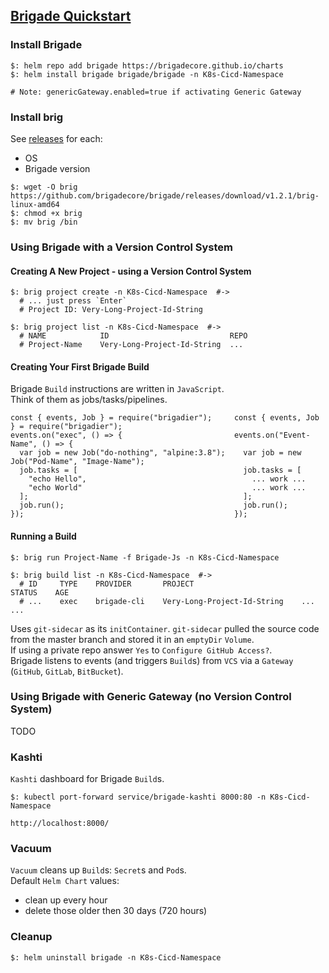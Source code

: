 ## [Brigade Quickstart](https://docs.brigade.sh/intro/quickstart/)

### Install Brigade

```
$: helm repo add brigade https://brigadecore.github.io/charts
$: helm install brigade brigade/brigade -n K8s-Cicd-Namespace

# Note: genericGateway.enabled=true if activating Generic Gateway
```

### Install brig

See [releases](https://github.com/brigadecore/brigade/releases/) for each:
* OS
* Brigade version

```
$: wget -O brig https://github.com/brigadecore/brigade/releases/download/v1.2.1/brig-linux-amd64
$: chmod +x brig
$: mv brig /bin
```

### Using Brigade with a Version Control System

#### Creating A New Project - using a Version Control System

```
$: brig project create -n K8s-Cicd-Namespace  #->
  # ... just press `Enter`
  # Project ID: Very-Long-Project-Id-String
```

```
$: brig project list -n K8s-Cicd-Namespace  #->
  # NAME            ID                           REPO
  # Project-Name    Very-Long-Project-Id-String  ...
```

#### Creating Your First Brigade Build

Brigade `Build` instructions are written in `JavaScript`.  
Think of them as jobs/tasks/pipelines.  

```
const { events, Job } = require("brigadier");     const { events, Job } = require("brigadier");
events.on("exec", () => {                         events.on("Event-Name", () => {
  var job = new Job("do-nothing", "alpine:3.8");    var job = new Job("Pod-Name", "Image-Name");
  job.tasks = [                                     job.tasks = [
    "echo Hello",                                     ... work ...
    "echo World"                                      ... work ...
  ];                                                ];
  job.run();                                        job.run();
});                                               });
```

#### Running a Build

```
$: brig run Project-Name -f Brigade-Js -n K8s-Cicd-Namespace
```

```
$: brig build list -n K8s-Cicd-Namespace  #->
  # ID     TYPE    PROVIDER       PROJECT                        STATUS    AGE
  # ...    exec    brigade-cli    Very-Long-Project-Id-String    ...       ...
```

Uses `git-sidecar` as its `initContainer`. `git-sidecar` pulled the source code from the master branch and stored it in an `emptyDir` `Volume`.  
If using a private repo answer `Yes` to `Configure GitHub Access?`.  
Brigade listens to events (and triggers `Build`s) from `VCS` via a `Gateway` (`GitHub`, `GitLab`, `BitBucket`).  

### Using Brigade with Generic Gateway (no Version Control System)

TODO

### Kashti

`Kashti` dashboard for Brigade `Build`s.  

```
$: kubectl port-forward service/brigade-kashti 8000:80 -n K8s-Cicd-Namespace
```

```
http://localhost:8000/
```

### Vacuum

`Vacuum` cleans up `Build`s: `Secret`s and `Pod`s.  
Default `Helm Chart` values:
* clean up every hour
* delete those older then 30 days (720 hours)

### Cleanup

```
$: helm uninstall brigade -n K8s-Cicd-Namespace
```
